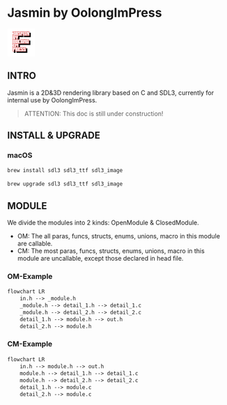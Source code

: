 # Jasmin by OolongImPress

![Logo](doc/icon/icon_64.png)

## INTRO

Jasmin is a 2D&3D rendering library based on C and SDL3, currently for internal use by OolongImPress.

> ATTENTION: This doc is still under construction!

## INSTALL & UPGRADE

### macOS

```bash
brew install sdl3 sdl3_ttf sdl3_image
```

```bash
brew upgrade sdl3 sdl3_ttf sdl3_image
```

## MODULE

We divide the modules into 2 kinds: OpenModule & ClosedModule.

* OM: The all paras, funcs, structs, enums, unions, macro in this module are callable.
* CM: The most paras, funcs, structs, enums, unions, macro in this module are uncallable, except those declared in head file.

### OM-Example
```mermaid
flowchart LR
    in.h --> _module.h
    _module.h --> detail_1.h --> detail_1.c
    _module.h --> detail_2.h --> detail_2.c
    detail_1.h --> module.h --> out.h
    detail_2.h --> module.h
```
### CM-Example
```mermaid
flowchart LR
    in.h --> module.h --> out.h
    module.h --> detail_1.h --> detail_1.c
    module.h --> detail_2.h --> detail_2.c
    detail_1.h --> module.c
    detail_2.h --> module.c
```

